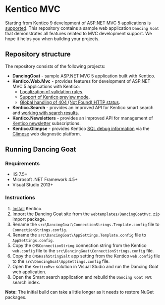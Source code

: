 # Kentico MVC

Starting from [Kentico 9](https://docs.kentico.com/display/K9/) development of ASP.NET MVC 5 applications is [supported](https://docs.kentico.com/display/K9/Developing+sites+using+ASP.NET+MVC). This repository contains a sample web application `Dancing Goat` that demonstrates all features related to MVC development support. We hope it helps you when building your projects.

## Repository structure

The repository consists of the following projects:

- **DancingGoat** - sample ASP.NET MVC 5 application built with Kentico.
- **Kentico.Web.Mvc** - provides features for development of ASP.NET MVC 5 applications with Kentico:
  - [Localization of validation rules](https://docs.kentico.com/display/K9/Localizing+data+on+MVC+sites). 
  - [Support of Kentico preview mode](https://docs.kentico.com/display/K9/Adding+preview+mode+support+for+MVC+sites). 
  - [Global handling of 404 (Not Found) HTTP status](https://docs.kentico.com/display/K9/Handling+404+Not+Found+globally+in+MVC+applications).
- **Kentico.Search** - provides an improved API for Kentico smart search and [working with search results](https://docs.kentico.com/display/K9/Providing+smart+search+on+MVC+sites). 
- **Kentico.Newsletters** - provides an improved API for management of [Kentico newsletter](https://docs.kentico.com/display/K9/Email+marketing) subscriptions.  
- **Kentico.Glimpse** - provides Kentico [SQL debug information](https://docs.kentico.com/display/K9/Debugging#Debugging-SQLqueries) via the [Glimpse](http://getglimpse.com/) web diagnostic platform.

## Running Dancing Goat

### Requirements

- IIS 7.5+
- Microsoft .NET Framework 4.5+
- Visual Studio 2013+

### Instructions

1. [Install](https://docs.kentico.com/display/K9/Installation) Kentico.
2. [Import](https://docs.kentico.com/display/K9/Importing+a+site+or+objects) the Dancing Goat site from the `webtemplates/DancingGoatMvc.zip` import package.
3. Rename the `src\DancingGoat\ConnectionStrings.Template.config` file to `ConnectionStrings.config`.
4. Rename the `src\DancingGoat\AppSettings.Template.config` file to `AppSettings.config`.
5. Copy the `CMSConnectionString` connection string from the Kentico `web.config` file to the `src\DancingGoat\ConnectionStrings.config` file.
6. Copy the `CMSHashStringSalt` app setting from the Kentico `web.config` file to the `src\DancingGoat\AppSettings.config` file.
7. Open the `KenticoMvc` solution in Visual Studio and run the Dancing Goat web application.
8. Open the Smart search application and rebuild the `Dancing Goat MVC` search index. 

**Note:** The initial build can take a little longer as it needs to restore NuGet packages.